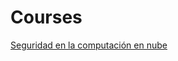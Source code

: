 # Courses

[Seguridad en la computación en nube](https://www.coursera.org/programs/mex-umjrl/learn/cloud-computing-security)